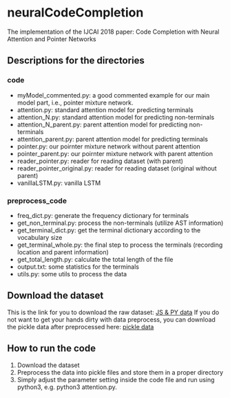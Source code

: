 # neuralCodeCompletion                                                                                              
The implementation of the IJCAI 2018 paper: Code Completion with Neural Attention and Pointer Networks
## Descriptions for the directories
### code
* myModel_commented.py: a good commented example for our main model part, i.e., pointer mixture network.
* attention.py: standard attention model for predicting terminals
* attention_N.py: standard attention model for predicting non-terminals
* attention_N_parent.py: parent attention model for predicting non-terminals
* attention_parent.py: parent attention model for predicting terminals
* pointer.py: our poirnter mixture network without parent attention
* pointer_parent.py: our poirnter mixture network with parent attention
* reader_pointer.py: reader for reading dataset (with parent)
* reader_pointer_original.py: reader for reading dataset (original without parent)
* vanillaLSTM.py: vanilla LSTM

### preprocess_code
* freq_dict.py: generate the frequency dictionary for terminals
* get_non_terminal.py: process the non-terminals (utilize AST information)
* get_terminal_dict.py: get the terminal dictionary according to the vocabulary size
* get_terminal_whole.py: the final step to process the terminals (recording location and parent information)
* get_total_length.py: calculate the total length of the file 
* output.txt: some statistics for the terminals
* utils.py: some utils to process the data

## Download the dataset
This is the link for you to download the raw dataset: [JS & PY data](http://plml.ethz.ch/)
If you do not want to get your hands dirty with data preprocess, you can download the pickle data after preprocessed here: [pickle data](https://drive.google.com/open?id=1EZZuL8Rl3tatvxpIClvO_a8JD_Oid_oY)

## How to run the code
1. Download the dataset
2. Preprocess the data into pickle files and store them in a proper directory
3. Simply adjust the parameter setting inside the code file and run using python3, e.g. python3 attention.py.

